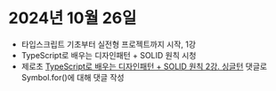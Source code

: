 # 2024년 10월 26일
- 타입스크립트 기초부터 실전형 프로젝트까지 시작, 1강
- TypeScript로 배우는 디자인패턴 + SOLID 원칙 시청
- 제로초 [TypeScript로 배우는 디자인패턴 + SOLID 원칙 2강. 싱글턴](https://www.youtube.com/watch?v=zcWD7Vr6Ebk&t=1s) 댓글로 Symbol.for()에 대해 댓글 작성

